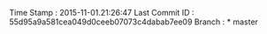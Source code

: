 Time Stamp : 2015-11-01.21:26:47
Last Commit ID : 55d95a9a581cea049d0ceeb07073c4dabab7ee09
Branch : * master
